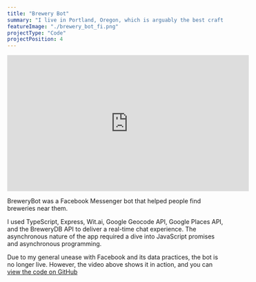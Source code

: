 ```yaml
---
title: "Brewery Bot"
summary: "I live in Portland, Oregon, which is arguably the best craft beer city in the United States. I created a chatbot to help people discover the beer scene around them, whether in Portland or anywhere else."
featureImage: "./brewery_bot_fi.png"
projectType: "Code"
projectPosition: 4
---
```


<div>
<iframe width="560" height="315" src="https://www.youtube.com/embed/L19swtAnVj4" frameborder="0" allow="accelerometer; autoplay; encrypted-media; gyroscope; picture-in-picture" allowfullscreen></iframe>
</div>

BreweryBot was a Facebook Messenger bot that helped people find breweries near them.

I used TypeScript, Express, Wit.ai, Google Geocode API, Google Places API, and the BreweryDB API to deliver a real-time chat experience. The asynchronous nature of the app required a dive into JavaScript promises and asynchronous programming.

Due to my general unease with Facebook and its data practices, the bot is no longer live. However, the video above shows it in action, and you can [view the code on GitHub](https://github.com/astuteape/brewery-bot)
